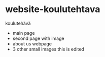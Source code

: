 # website-koulutehtava
koulutehävä

- main page
- second page with image
- about us webpage
- 3 other small images
this is edited
